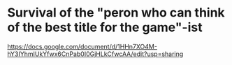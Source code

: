 # Survival of the "peron who can think of the best title for the game"-ist
https://docs.google.com/document/d/1HHn7XO4M-hY3IYhmIUkYfwx6CnPab0I0GjHLkCfwcAA/edit?usp=sharing
